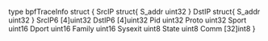 
type bpfTraceInfo struct {
	SrcIP   struct{ S_addr uint32 }
	DstIP   struct{ S_addr uint32 }
	SrcIP6  [4]uint32
	DstIP6  [4]uint32
	Pid     uint32
	Proto   uint32
	Sport   uint16
	Dport   uint16
	Family  uint16
	Sysexit uint8
	State   uint8
	Comm    [32]int8
}

